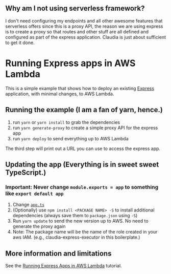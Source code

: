 ## Why am I not using serverless framework?

I don't need configuring my endpoints and all other awesome features that serverless offers since this is a proxy API, the reason we are using express is to create a proxy so that routes and other stuff are all defined and configured as part of the express application. Claudia is just about sufficient to get it done.

# Running Express apps in AWS Lambda

This is a simple example that shows how to deploy an existing [Express](http://expressjs.com/) application, with minimal changes, to AWS Lambda.

## Running the example (I am a fan of yarn, hence.)

1. run `yarn` or `yarn install` to grab the dependencies
2. run `yarn generate-proxy` to create a simple proxy API for the express app
3. run `yarn deploy` to send everything up to AWS Lambda

The third step will print out a URL you can use to access the express app.

## Updating the app (Everything is in sweet sweet TypeScript.)

### Important: Never change `module.exports = app` to something like `export default app`

1. Change [`app.ts`](src/app.ts)
2. (Optionally) use `npm install <PACKAGE NAME> -S` to install additional dependencies (always save them to `package.json` using `-S`)
3. Run `yarn update` to send the new version up to AWS. No need to generate the proxy again
4. Note: The package name will be the name of the role created in your aws IAM. (e.g., claudia-express-executor in this boilerplate.)

## More information and limitations

See the [Running Express Apps in AWS Lambda](https://claudiajs.com/tutorials/serverless-express.html) tutorial.
